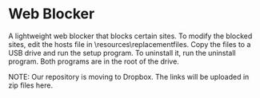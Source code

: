 # Web Blocker
A lightweight web blocker that blocks certain sites. To modify the blocked sites, edit the hosts file in \resources\replacementfiles. Copy the files to a USB drive and run the setup program. To uninstall it, run the uninstall program. Both programs are in the root of the drive.

NOTE: Our repository is moving to Dropbox. The links will be uploaded in zip files here.
